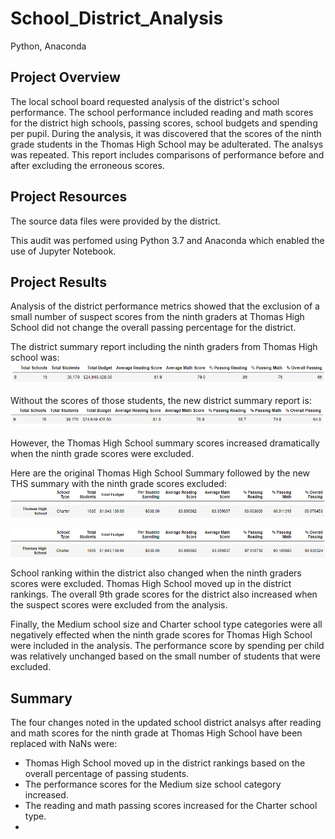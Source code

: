 # School_District_Analysis
Python, Anaconda
## Project Overview
The local school board requested analysis of the district's school performance. The school performance included reading and math scores for the district high schools, passing scores, school budgets and spending per pupil. During the analysis, it was discovered that the scores of the ninth grade students in the Thomas High School may be adulterated. The analsys was repeated. This report includes comparisons of performance before and after excluding the erroneous scores.  

## Project Resources

The source data files were provided by the district.

This audit was perfomed using Python 3.7 and Anaconda which enabled the use of Jupyter Notebook. 

## Project Results
Analysis of the district performance metrics showed that the exclusion of a small number of suspect scores from the ninth graders at Thomas High School did not change the overall passing percentage for the district.  

The district summary report including the ninth graders from Thomas High school was:
![Original District Summary](https://github.com/Bscheinin/School_District_Analysis/blob/main/Resources/Original%20District%20Summary.PNG)

Without the scores of those students, the new district summary report is:
![New District Summary](https://github.com/Bscheinin/School_District_Analysis/blob/main/Resources/New%20District%20Summary.PNG)


However, the Thomas High School summary scores increased dramatically when the ninth grade scores were excluded.

Here are the original Thomas High School Summary followed by the new THS summary with the ninth grade scores excluded:
![Header](https://github.com/Bscheinin/School_District_Analysis/blob/main/Resources/Summary%20header.PNG)
![Original THS Summary](https://github.com/Bscheinin/School_District_Analysis/blob/main/Resources/Original%20THS%20summary.PNG)

![Header](https://github.com/Bscheinin/School_District_Analysis/blob/main/Resources/Summary%20header.PNG)
![New THS Summary](https://github.com/Bscheinin/School_District_Analysis/blob/main/Resources/New%20THS%20Summary.PNG)

School ranking within the district also changed when the ninth graders scores were excluded. Thomas High School moved up in the district rankings. The overall 9th grade scores for the district also increased when the suspect scores were excluded from the analysis.

Finally, the Medium school size and Charter school type categories were all negatively effected when the ninth grade scores for Thomas High School were included in the analysis. The performance score by spending per child was relatively unchanged based on the small number of students that were excluded.

## Summary
The four changes noted in the updated school district analsys after reading and math scores for the ninth grade at Thomas High School have been replaced with NaNs were:
- Thomas High School moved up in the district rankings based on the overall percentage of passing students.
- The performance scores for the Medium size school category increased.
- The reading and math passing scores increased for the Charter school type.
- 
